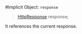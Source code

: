 #Implicit Object: `response`

> [HttpResponse](dart:io) response;

It references the current response.